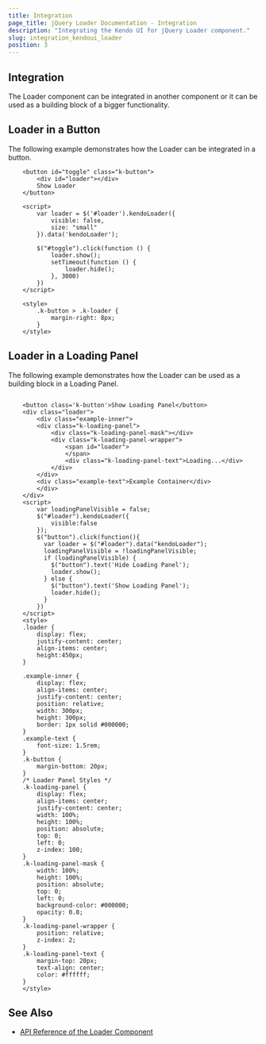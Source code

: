 ```yaml
---
title: Integration
page_title: jQuery Loader Documentation - Integration
description: "Integrating the Kendo UI for jQuery Loader component."
slug: integration_kendoui_loader
position: 3
---
```


## Integration

The Loader component can be integrated in another component or it can be used as a building block of a bigger functionality.

## Loader in a Button

The following example demonstrates how the Loader can be integrated in a button.

```dojo
    <button id="toggle" class="k-button">
        <div id="loader"></div>
        Show Loader
    </button> 

    <script>
        var loader = $('#loader').kendoLoader({
            visible: false,
            size: "small"
        }).data('kendoLoader');

        $("#toggle").click(function () {
            loader.show();
            setTimeout(function () {
                loader.hide();
            }, 3000)
        })
    </script>

    <style>
        .k-button > .k-loader {
            margin-right: 8px;
        }
    </style>
```

## Loader in a Loading Panel

The following example demonstrates how the Loader can be used as a building block in a Loading Panel.

```dojo

    <button class='k-button'>Show Loading Panel</button>
    <div class="loader">
        <div class="example-inner">
        <div class="k-loading-panel">
            <div class="k-loading-panel-mask"></div>
            <div class="k-loading-panel-wrapper">
                <span id="loader">
                </span>
                <div class="k-loading-panel-text">Loading...</div>
            </div>
        </div>
        <div class="example-text">Example Container</div>
        </div>
    </div>
    <script>
        var loadingPanelVisible = false;
        $("#loader").kendoLoader({
        	visible:false
        });
        $("button").click(function(){
          var loader = $("#loader").data("kendoLoader");
          loadingPanelVisible = !loadingPanelVisible;
          if (loadingPanelVisible) {
            $("button").text('Hide Loading Panel');
            loader.show();
          } else {
            $("button").text('Show Loading Panel');
            loader.hide();
          }
        })
    </script>
    <style>
    .loader {
        display: flex;
        justify-content: center;
        align-items: center;
        height:450px;
    }

    .example-inner {
        display: flex;
        align-items: center;
        justify-content: center;
        position: relative;
        width: 300px;
        height: 300px;
        border: 1px solid #000000;
    }
    .example-text {
        font-size: 1.5rem;
    }
    .k-button {
        margin-bottom: 20px;
    }
    /* Loader Panel Styles */
    .k-loading-panel {
        display: flex;
        align-items: center;
        justify-content: center;
        width: 100%;
        height: 100%;
        position: absolute;
        top: 0;
        left: 0;
        z-index: 100;
    }
    .k-loading-panel-mask {
        width: 100%;
        height: 100%;
        position: absolute;
        top: 0;
        left: 0;
        background-color: #000000;
        opacity: 0.8;
    }
    .k-loading-panel-wrapper {
        position: relative;
        z-index: 2;
    }
    .k-loading-panel-text {
        margin-top: 20px;
        text-align: center;
        color: #ffffff;
    }
    </style>
```

## See Also

* [API Reference of the Loader Component](/api/javascript/ui/loader)